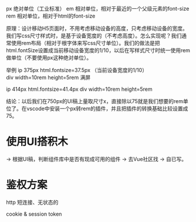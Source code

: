 px  绝对单位（工业标准）
em  相对单位，相对于最近的一个父级元素的font-size
rem 相对单位，相对于html的font-size

原理：设计移动H5页面时，不用考虑移动设备的高度，只考虑移动设备的宽度。我们写css尺寸样式时，是基于设备宽度的（不考虑高度）。怎么实现呢？我们通常使用rem布局（相对于根字体来写css尺寸单位）。我们的做法是把html.fontSize设置成当前移动设备宽度的1/10，以后在写样式尺寸时统一使用rem做单位（不要使用px这种绝对单位）。

举例 ip  375px  html.fontsize=37.5px （当前设备宽度的1/10）  
div   width=10rem  height=5rem  满屏

ip  414px   html.fontsize=41.4px
div  width=10rem  height=5rem

结论：以后我们在750px的UI稿上量取尺寸x，直接除以75就是我们想要的rem单位了。在vscode中安装一个px转rem的插件，并且把插件的转换基础比较设置成75。


# 使用UI搭积木

-> 根据UI稿，判断组件库中是否有现成可用的组件 -> 去Vue社区找 -> 自已写。


# 鉴权方案

http 短连接、无状态的

cookie & session
token
